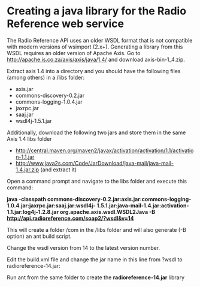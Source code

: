 # Creating a java library for the Radio Reference web service

The Radio Reference API uses an older WSDL format that is not compatible with modern versions of wsimport (2.x+).  Generating a library from this WSDL requires an older version of Apache Axis.  Go to http://apache.is.co.za/axis/axis/java/1.4/ and download axis-bin-1_4.zip.

Extract axis 1.4 into a directory and you should have the following files (among others) in a /libs folder:

* axis.jar
* commons-discovery-0.2.jar
* commons-logging-1.0.4.jar
* jaxrpc.jar
* saaj.jar
* wsdl4j-1.5.1.jar

Additionally, download the following two jars and store them in the same Axis 1.4 libs folder

* http://central.maven.org/maven2/javax/activation/activation/1.1/activation-1.1.jar
* http://www.java2s.com/Code/JarDownload/java-mail/java-mail-1.4.jar.zip (and extract it)

Open a command prompt and navigate to the libs folder and execute this command:

**java -classpath commons-discovery-0.2.jar:axis.jar:commons-logging-1.0.4.jar:jaxrpc.jar:saaj.jar:wsdl4j-    1.5.1.jar:java-mail-1.4.jar:activation-1.1.jar:log4j-1.2.8.jar org.apache.axis.wsdl.WSDL2Java -B http://api.radioreference.com/soap2/?wsdl&v=14**

This will create a folder /com in the /libs folder and will also generate (-B option) an ant build script.

Change the wsdl version from 14 to the latest version number.

Edit the build.xml file and change the jar name in this line from ?wsdl to radioreference-14.jar:
**<jar jarfile="radioreference-14.jar" basedir="${build.classes}" >**

Run ant from the same folder to create the **radioreference-14.jar** library




 